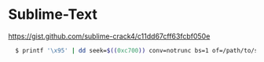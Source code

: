 Sublime-Text
============


https://gist.github.com/sublime-crack4/c11dd67cff63fcbf050e

```bash
  $ printf '\x95' | dd seek=$((0xc700)) conv=notrunc bs=1 of=/path/to/sublime_text
```
